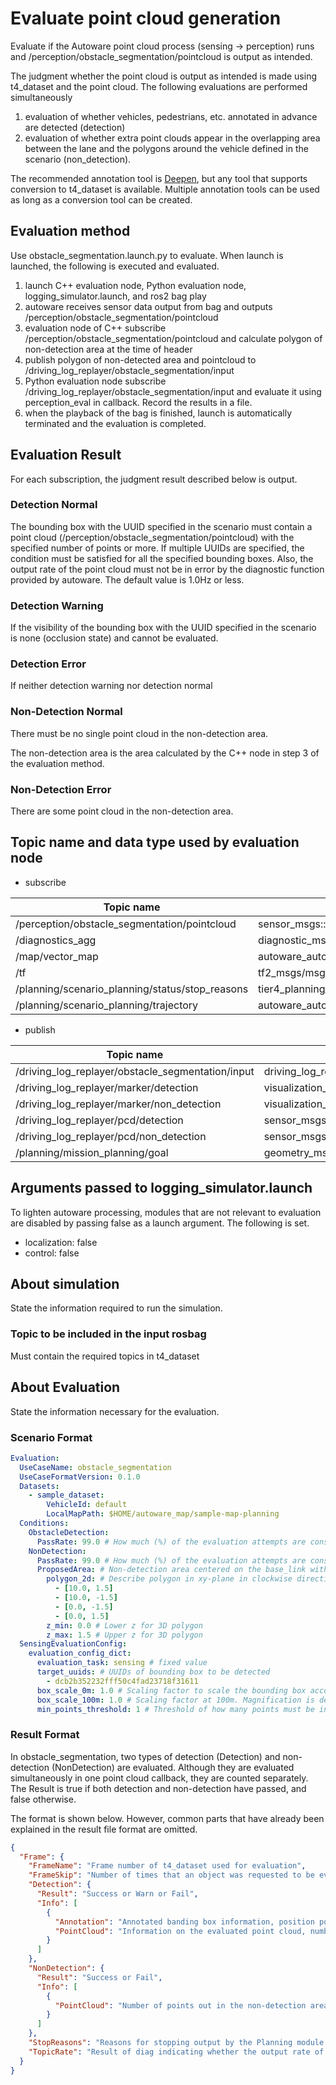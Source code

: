 # Evaluate point cloud generation

Evaluate if the Autoware point cloud process (sensing -> perception) runs and /perception/obstacle_segmentation/pointcloud is output as intended.

The judgment whether the point cloud is output as intended is made using t4_dataset and the point cloud.
The following evaluations are performed simultaneously

1. evaluation of whether vehicles, pedestrians, etc. annotated in advance are detected (detection)
2. evaluation of whether extra point clouds appear in the overlapping area between the lane and the polygons around the vehicle defined in the scenario (non_detection).

The recommended annotation tool is [Deepen](https://www.deepen.ai/), but any tool that supports conversion to t4_dataset is available.
Multiple annotation tools can be used as long as a conversion tool can be created.

## Evaluation method

Use obstacle_segmentation.launch.py to evaluate.
When launch is launched, the following is executed and evaluated.

1. launch C++ evaluation node, Python evaluation node, logging_simulator.launch, and ros2 bag play
2. autoware receives sensor data output from bag and outputs /perception/obstacle_segmentation/pointcloud
3. evaluation node of C++ subscribe /perception/obstacle_segmentation/pointcloud and calculate polygon of non-detection area at the time of header
4. publish polygon of non-detected area and pointcloud to /driving_log_replayer/obstacle_segmentation/input
5. Python evaluation node subscribe /driving_log_replayer/obstacle_segmentation/input and evaluate it using perception_eval in callback. Record the results in a file.
6. when the playback of the bag is finished, launch is automatically terminated and the evaluation is completed.

## Evaluation Result

For each subscription, the judgment result described below is output.

### Detection Normal

The bounding box with the UUID specified in the scenario must contain a point cloud (/perception/obstacle_segmentation/pointcloud) with the specified number of points or more.
If multiple UUIDs are specified, the condition must be satisfied for all the specified bounding boxes.
Also, the output rate of the point cloud must not be in error by the diagnostic function provided by autoware.
The default value is 1.0Hz or less.

### Detection Warning

If the visibility of the bounding box with the UUID specified in the scenario is none (occlusion state) and cannot be evaluated.

### Detection Error

If neither detection warning nor detection normal

### Non-Detection Normal

There must be no single point cloud in the non-detection area.

The non-detection area is the area calculated by the C++ node in step 3 of the evaluation method.

### Non-Detection Error

There are some point cloud in the non-detection area.

## Topic name and data type used by evaluation node

- subscribe

| Topic name                                      | Data type                                    |
| ----------------------------------------------- | -------------------------------------------- |
| /perception/obstacle_segmentation/pointcloud    | sensor_msgs::msg::PointCloud2                |
| /diagnostics_agg                                | diagnostic_msgs::msg::DiagnosticArray        |
| /map/vector_map                                 | autoware_auto_mapping_msgs::msg::HADMapBin   |
| /tf                                             | tf2_msgs/msg/TFMessage                       |
| /planning/scenario_planning/status/stop_reasons | tier4_planning_msgs::msg::StopReasonArray    |
| /planning/scenario_planning/trajectory          | autoware_auto_planning_msgs::msg::Trajectory |

- publish

| Topic name                                        | Data type                                                |
| ------------------------------------------------- | -------------------------------------------------------- |
| /driving_log_replayer/obstacle_segmentation/input | driving_log_replayer_msgs::msg:ObstacleSegmentationInput |
| /driving_log_replayer/marker/detection            | visualization_msgs::msg::MarkerArray                     |
| /driving_log_replayer/marker/non_detection        | visualization_msgs::msg::MarkerArray                     |
| /driving_log_replayer/pcd/detection               | sensor_msgs::msg::PointCloud2                            |
| /driving_log_replayer/pcd/non_detection           | sensor_msgs::msg::PointCloud2                            |
| /planning/mission_planning/goal                   | geometry_msgs::msg::PoseStamped                          |

## Arguments passed to logging_simulator.launch

To lighten autoware processing, modules that are not relevant to evaluation are disabled by passing false as a launch argument.
The following is set.

- localization: false
- control: false

## About simulation

State the information required to run the simulation.

### Topic to be included in the input rosbag

Must contain the required topics in t4_dataset

## About Evaluation

State the information necessary for the evaluation.

### Scenario Format

```yaml
Evaluation:
  UseCaseName: obstacle_segmentation
  UseCaseFormatVersion: 0.1.0
  Datasets:
    - sample_dataset:
        VehicleId: default
        LocalMapPath: $HOME/autoware_map/sample-map-planning
  Conditions:
    ObstacleDetection:
      PassRate: 99.0 # How much (%) of the evaluation attempts are considered successful.
    NonDetection:
      PassRate: 99.0 # How much (%) of the evaluation attempts are considered successful.
      ProposedArea: # Non-detection area centered on the base_link with a single stroke polygon.
        polygon_2d: # Describe polygon in xy-plane in clockwise direction
          - [10.0, 1.5]
          - [10.0, -1.5]
          - [0.0, -1.5]
          - [0.0, 1.5]
        z_min: 0.0 # Lower z for 3D polygon
        z_max: 1.5 # Upper z for 3D polygon
  SensingEvaluationConfig:
    evaluation_config_dict:
      evaluation_task: sensing # fixed value
      target_uuids: # UUIDs of bounding box to be detected
        - dcb2b352232fff50c4fad23718f31611
      box_scale_0m: 1.0 # Scaling factor to scale the bounding box according to distance. Value at 0m
      box_scale_100m: 1.0 # Scaling factor at 100m. Magnification is determined by linear completion according to distance from 0 to 100m
      min_points_threshold: 1 # Threshold of how many points must be in the bounding box to be successful.
```

### Result Format

In obstacle_segmentation, two types of detection (Detection) and non-detection (NonDetection) are evaluated.
Although they are evaluated simultaneously in one point cloud callback, they are counted separately.
The Result is true if both detection and non-detection have passed, and false otherwise.

The format is shown below.
However, common parts that have already been explained in the result file format are omitted.

```json
{
  "Frame": {
    "FrameName": "Frame number of t4_dataset used for evaluation",
    "FrameSkip": "Number of times that an object was requested to be evaluated but the evaluation was skipped because there was no ground truth in the dataset within 75msec",
    "Detection": {
      "Result": "Success or Warn or Fail",
      "Info": [
        {
          "Annotation": "Annotated banding box information, position pose, and ID",
          "PointCloud": "Information on the evaluated point cloud, number of points in the bounding box and position of the nearest point from the base_link."
        }
      ]
    },
    "NonDetection": {
      "Result": "Success or Fail",
      "Info": [
        {
          "PointCloud": "Number of points out in the non-detection area and distribution by distance from the base_link."
        }
      ]
    },
    "StopReasons": "Reasons for stopping output by the Planning module. Reference value",
    "TopicRate": "Result of diag indicating whether the output rate of the point cloud is normal or not."
  }
}
```
